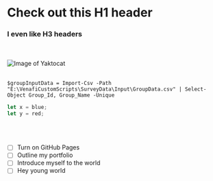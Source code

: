 # Check out this H1 header
### I even like H3 headers
<br /><br />
![Image of Yaktocat](https://octodex.github.com/images/yaktocat.png)
<br /><br />
```
$groupInputData = Import-Csv -Path "E:\VenafiCustomScripts\SurveyData\Input\GroupData.csv" | Select-Object Group_Id, Group_Name -Unique
```
```Javascript
let x = blue;
let y = red;
```
<br /><br />
- [ ] Turn on GitHub Pages
- [ ] Outline my portfolio
- [ ] Introduce myself to the world
- [ ] Hey young world
